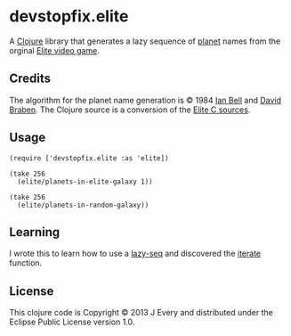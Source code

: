 devstopfix.elite
================

A [Clojure](http://clojure.org/) library that generates a lazy sequence of [planet](http://en.wikipedia.org/wiki/Planet) names from the orginal [Elite video game][1].

## Credits

The algorithm for the planet name generation is © 1984 [Ian Bell](http://www.iancgbell.clara.net/)  and [David Braben](https://twitter.com/DavidBraben). The Clojure source is a conversion of the [Elite C sources](http://www.iancgbell.clara.net/elite/text/index.htm).

## Usage

    (require ['devstopfix.elite :as 'elite])

    (take 256 
      (elite/planets-in-elite-galaxy 1))

    (take 256 
      (elite/planets-in-random-galaxy))

## Learning

I wrote this to learn how to use a [lazy-seq](http://clojure.github.io/clojure/clojure.core-api.html#clojure.core/lazy-seq) and discovered the [iterate](http://clojure.github.io/clojure/clojure.core-api.html#clojure.core/iterate) function. 

## License

This clojure code is Copyright © 2013 J Every and distributed under the Eclipse Public License version 1.0.


 [1]: http://en.wikipedia.org/wiki/Elite_(video_game)